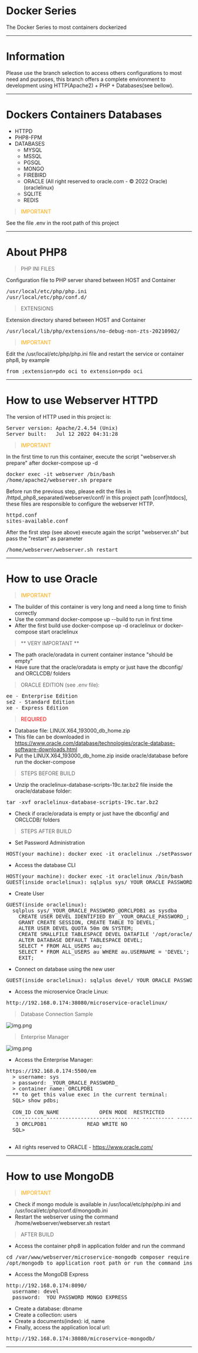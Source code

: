 
# Docker Series

The Docker Series to most containers dockerized

-------------

# Information

Please use the branch selection to access others configurations to most need and purposes, this branch offers a complete
environment to development using HTTP(Apache2) + PHP + Databases(see bellow).

-------------

# Dockers Containers Databases

- HTTPD
- PHP8-FPM
- DATABASES
  - MYSQL
  - MSSQL
  - PGSQL
  - MONGO
  - FIREBIRD
  - ORACLE (All right reserved to oracle.com - &copy; 2022 Oracle) (oraclelinux)
  - SQLITE
  - REDIS

> <p style="color: orange">IMPORTANT</p>

See the file .env in the root path of this project

-------------

# About PHP8

> PHP INI FILES

Configuration file to PHP server shared between HOST and Container

<pre>
/usr/local/etc/php/php.ini
/usr/local/etc/php/conf.d/
</pre>

> EXTENSIONS

Extension directory shared between HOST and Container

<pre>
/usr/local/lib/php/extensions/no-debug-non-zts-20210902/
</pre>

> <p style="color: orange">IMPORTANT</p>

Edit the /usr/local/etc/php/php.ini file and restart the service or container php8, by example

<pre>
from ;extension=pdo_oci to extension=pdo_oci 
</pre>

------------

# How to use Webserver HTTPD

The version of HTTP used in this project is:

<pre>
Server version: Apache/2.4.54 (Unix)
Server built:   Jul 12 2022 04:31:28
</pre>

> <p style="color: orange">IMPORTANT</p>

In the first time to run this container, execute the script "webserver.sh prepare" after docker-compose up -d

<pre>
docker exec -it webserver /bin/bash
/home/apache2/webserver.sh prepare
</pre>

Before run the previous step, please edit the files in /httpd_php8_separated/webserver/conf/ in this project 
path [conf|htdocs], these files are responsible to configure the webserver HTTP.

<pre>
httpd.conf
sites-available.conf
</pre>

After the first step (see above) execute again the script "webserver.sh" but pass the "restart" as parameter

<pre>
/home/webserver/webserver.sh restart
</pre>

-------------

# How to use Oracle

> <p style="color: orange">IMPORTANT</p>

- The builder of this container is very long and need a long time to finish correctly
- Use the command docker-compose up --build to run in first time
- After the first build use docker-compose up -d oraclelinux or docker-compose start oraclelinux

>** VERY IMPORTANT **
- The path oracle/oradata in current container instance "should be empty"
- Have sure that the oracle/oradata is empty or just have the dbconfig/ and ORCLCDB/ folders

> ORACLE EDITION (see .env file):

<pre>
ee - Enterprise Edition
se2 - Standard Edition
xe - Express Edition
</pre>

> <p style="color: red">REQUIRED</p>

- Database file: LINUX.X64_193000_db_home.zip
- This file can be downloaded in https://www.oracle.com/database/technologies/oracle-database-software-downloads.html
- Put the LINUX.X64_193000_db_home.zip inside oracle/database before run the docker-compose

> STEPS BEFORE BUILD

- Unzip the oraclelinux-database-scripts-19c.tar.bz2 file inside the oracle/database folder:
<pre>
tar -xvf oraclelinux-database-scripts-19c.tar.bz2
</pre>
- Check if oracle/oradata is empty or just have the dbconfig/ and ORCLCDB/ folders

> STEPS AFTER BUILD

- Set Password Administration

<pre>
HOST(your machine): docker exec -it oraclelinux ./setPassword.sh _YOUR_ORACLE_PASSWORD_
</pre>

- Access the database CLI

<pre>
HOST(your machine): docker exec -it oraclelinux /bin/bash
GUEST(inside oraclelinux): sqlplus sys/_YOUR_ORACLE_PASSWORD_@ORCLPDB1 as sysdba
</pre>

- Create User

<pre>
GUEST(inside oraclelinux):
  sqlplus sys/_YOUR_ORACLE_PASSWORD_@ORCLPDB1 as sysdba
    CREATE USER DEVEL IDENTIFIED BY _YOUR_ORACLE_PASSWORD_;
    GRANT CREATE SESSION, CREATE TABLE TO DEVEL;
    ALTER USER DEVEL QUOTA 50m ON SYSTEM;
    CREATE SMALLFILE TABLESPACE DEVEL DATAFILE '/opt/oracle/oradata/ORCLCDB/ORCLPDB1/devel.dbf' SIZE 1G;
    ALTER DATABASE DEFAULT TABLESPACE DEVEL;
    SELECT * FROM ALL_USERS au;
    SELECT * FROM ALL_USERS au WHERE au.USERNAME = 'DEVEL';
    EXIT;
</pre>

- Connect on database using the new user

<pre>
GUEST(inside oraclelinux): sqlplus devel/_YOUR_ORACLE_PASSWORD_@ORCLPDB1;
</pre>

- Access the microservice Oracle Linux: 

<pre>
http://192.168.0.174:38080/microservice-oraclelinux/
</pre>

> Database Connection Sample

![img.png](httpd_php8_databases_separated/oracle/midias/DBeaver-Oracle-Connection-Details.png)

> Enterprise Manager

![img.png](httpd_php8_databases_separated/oracle/midias/Oracle-Database-EM.png)

- Access the Enterprise Manager:
 
<pre>
https://192.168.0.174:5500/em
  > username: sys
  > password: _YOUR_ORACLE_PASSWORD_
  > container name: ORCLPDB1
  ** to get this value exec in the current terminal:
  SQL> show pdbs;
  
  CON_ID CON_NAME			  OPEN MODE  RESTRICTED
  ---------- ------------------------------ ---------- ----------
   3 ORCLPDB1			  READ WRITE NO
  SQL> 
  
</pre>

* All rights reserved to ORACLE - https://www.oracle.com/

-------------

# How to use MongoDB

> <p style="color: orange">IMPORTANT</p>

- Check if mongo module is available in /usr/local/etc/php/php.ini and /usr/local/etc/php/conf.d/mongodb.ini
- Restart the webserver using the command /home/webserver/webserver.sh restart

> AFTER BUILD

- Access the container php8 in application folder and run the command

<pre>
cd /var/www/webserver/microservice-mongodb composer require mongodb/mongodb or copy the file that are placed in 
/opt/mongodb to application root path or run the command inside container: /home/shared/setup.sh
</pre>

- Access the MongoDB Express

<pre>
http://192.168.0.174:8090/
  username: devel
  password: _YOU_PASSWORD_MONGO_EXPRESS_
</pre>

- Create a database: dbname
- Create a collection: users
- Create a documents(index): id, name
- Finally, access the application local url:

<pre>
http://192.168.0.174:38080/microservice-mongodb/
</pre>

---------------